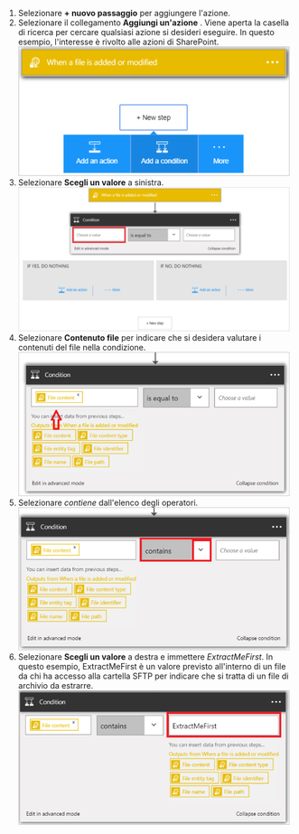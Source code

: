 1. Selezionare **+ nuovo passaggio** per aggiungere l'azione.  
2. Selezionare il collegamento **Aggiungi un'azione** . Viene aperta la casella di ricerca per cercare qualsiasi azione si desideri eseguire. In questo esempio, l'interesse è rivolto alle azioni di SharePoint.    
   ![Immagine di condizione SFTP 1](./media/connectors-create-api-sftp/condition-1.png)    
3. Selezionare **Scegli un valore** a sinistra. 
   ![Immagine di condizione SFTP 2](./media/connectors-create-api-sftp/condition-2.png)    
4. Selezionare **Contenuto file** per indicare che si desidera valutare i contenuti del file nella condizione.      
   ![Immagine di condizione SFTP 3](./media/connectors-create-api-sftp/condition-3.png)   
5. Selezionare *contiene* dall'elenco degli operatori.       
   ![Immagine di condizione SFTP 4](./media/connectors-create-api-sftp/condition-4.png)   
6. Selezionare **Scegli un valore** a destra e immettere *ExtractMeFirst*. In questo esempio, ExtractMeFirst è un valore previsto all'interno di un file da chi ha accesso alla cartella SFTP per indicare che si tratta di un file di archivio da estrarre.  
   ![Immagine di condizione SFTP 5](./media/connectors-create-api-sftp/condition-5.png)   



<!--HONumber=Nov16_HO3-->


